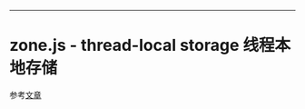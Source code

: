 ---
# **zone.js** - thread-local storage 线程本地存储
参考[文章](http://www.cnblogs.com/whitewolf/p/zone-js.html)
